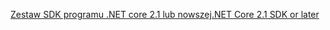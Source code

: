 [<span data-ttu-id="1a84a-101">Zestaw SDK programu .NET core 2.1 lub nowszej</span><span class="sxs-lookup"><span data-stu-id="1a84a-101">.NET Core 2.1 SDK or later</span></span>](https://www.microsoft.com/net/download/all)

